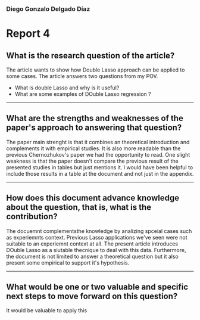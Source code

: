 ### Diego Gonzalo Delgado Díaz

# Report 4

## What is the research question of the article?

The article wants to show how Double Lasso approach can be applied to some cases. The article answers two questions from my POV.

* What is double Lasso and why is it useful?
* What are some examples of DOuble Lasso regression ?

***
## What are the strengths and weaknesses of the paper's approach to answering that question?

The paper main strenght is that it combines an theoretical introduction and complements it with empirical studies. It is also more readable than the previous  Chernozhukov's paper we had the opportunity to read. One slight weakness is that the paper doesn't compare the previous result of the presented studies in tables but just mentions it. I would have been helpful to include those results in a table at the document and not just in the appendix.

***
## How does this document advance knowledge about the question, that is, what is the contribution? 

The docuemnt complementsthe knowledge by analizing spceial cases such as experiemnts context.  Previous Lasso applications we've seen were not suitable to an experiemnt context at all. The present article introduces DOuble Lasso as a siutable thecnique to deal with this data. Furthermore, the document is not limited to answer a theoretical question but it also present some empirical to support it's hypothesis.


***
## What would be one or two valuable and specific next steps to move forward on this question?

It would be valuable to apply this 
